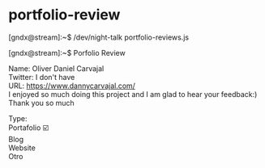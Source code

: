 # portfolio-review
[gndx@stream]:~$ /dev/night-talk portfolio-reviews.js


[gndx@stream]:~$ Porfolio Review


Name: Oliver Daniel Carvajal <br>
Twitter: I don't have <br>
URL: https://www.dannycarvajal.com/ <br>
I enjoyed so much doing this project and I am glad to hear your feedback:) Thank you so much
<br>

Type: <br> 
 Portafolio ☑️ <br>
 Blog <br>
 Website <br>
 Otro<br>
